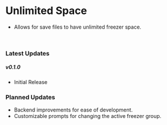 ﻿# Unlimited Space

* Allows for save files to have unlimited freezer space.





 

### Latest Updates

##### v0.1.0

* Initial Release

### Planned Updates

* Backend improvements for ease of development.
* Customizable prompts for changing the active freezer group.
